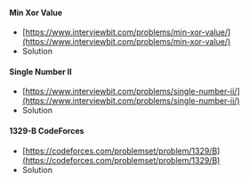 #### Min Xor Value
- [https://www.interviewbit.com/problems/min-xor-value/](https://www.interviewbit.com/problems/min-xor-value/)
- Solution

#### Single Number II
- [https://www.interviewbit.com/problems/single-number-ii/](https://www.interviewbit.com/problems/single-number-ii/)
- Solution

#### 1329-B CodeForces
 - [https://codeforces.com/problemset/problem/1329/B](https://codeforces.com/problemset/problem/1329/B)
- Solution